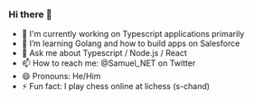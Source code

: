 ### Hi there 👋
<!--
**s-chand/s-chand** is a ✨ _special_ ✨ repository because its `README.md` (this file) appears on your GitHub profile.

Here are some ideas to get you started:

- 🔭  I’m currently working on ...
- 🌱  I’m currently learning ...
- 👯  I’m looking to collaborate on ...
- 🤔  I’m looking for help with ...
- 💬  Ask me about ...
- 📫  How to reach me: ...
- 😄  Pronouns: ...
- ⚡  Fun fact: ...
-->


- 🔭 I'm currently working on Typescript applications primarily
- 🌱 I’m learning Golang and how to build apps on Salesforce
- 💬 Ask me about Typescript / Node.js / React
- 📫 How to reach me: @Samuel_NET on Twitter
- 😄 Pronouns: He/Him
- ⚡ Fun fact: I play chess online at lichess (s-chand)

